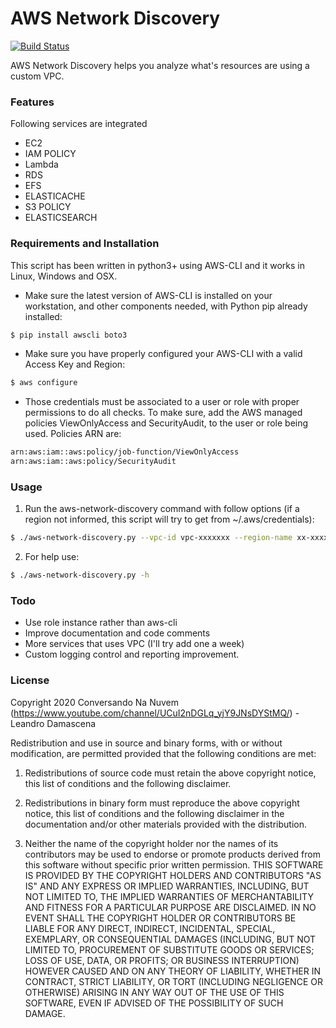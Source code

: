 # AWS Network Discovery

[![Build Status](https://travis-ci.org/joemccann/dillinger.svg?branch=master)](https://travis-ci.org/joemccann/dillinger)

AWS Network Discovery helps you analyze what's resources are using a custom VPC.

### Features

Following services are integrated

  - EC2
  - IAM POLICY
  - Lambda
  - RDS
  - EFS 
  - ELASTICACHE
  - S3 POLICY
  - ELASTICSEARCH

### Requirements and Installation

This script has been written in python3+ using AWS-CLI and it works in Linux, Windows and OSX.

- Make sure the latest version of AWS-CLI is installed on your workstation, and other components needed, with Python pip already installed:

```sh
$ pip install awscli boto3
```

- Make sure you have properly configured your AWS-CLI with a valid Access Key and Region:

```sh
$ aws configure
```

- Those credentials must be associated to a user or role with proper permissions to do all checks. To make sure, add the AWS managed policies ViewOnlyAccess and SecurityAudit, to the user or role being used. Policies ARN are:

```sh
arn:aws:iam::aws:policy/job-function/ViewOnlyAccess
arn:aws:iam::aws:policy/SecurityAudit
```

### Usage

1. Run the aws-network-discovery command with follow options (if a region not informed, this script will try to get from ~/.aws/credentials):

```sh
$ ./aws-network-discovery.py --vpc-id vpc-xxxxxxx --region-name xx-xxxx-xxx
```

2. For help use:

```sh
$ ./aws-network-discovery.py -h
```
### Todo

- Use role instance rather than aws-cli
- Improve documentation and code comments
- More services that uses VPC (I'll try add one a week)
- Custom logging control and reporting improvement.

### License

Copyright 2020 Conversando Na Nuvem (https://www.youtube.com/channel/UCuI2nDGLq_yjY9JNsDYStMQ/) - Leandro Damascena

Redistribution and use in source and binary forms, with or without modification, are permitted provided that the
following conditions are met:

1. Redistributions of source code must retain the above copyright notice, this list of conditions and the following
disclaimer.

2. Redistributions in binary form must reproduce the above copyright notice, this list of conditions and the
following disclaimer in the documentation and/or other materials provided with the distribution.

3. Neither the name of the copyright holder nor the names of its contributors may be used to endorse or promote
products derived from this software without specific prior written permission.
THIS SOFTWARE IS PROVIDED BY THE COPYRIGHT HOLDERS AND CONTRIBUTORS "AS IS" AND ANY EXPRESS OR IMPLIED WARRANTIES,
INCLUDING, BUT NOT LIMITED TO, THE IMPLIED WARRANTIES OF MERCHANTABILITY AND FITNESS FOR A PARTICULAR PURPOSE ARE
DISCLAIMED. IN NO EVENT SHALL THE COPYRIGHT HOLDER OR CONTRIBUTORS BE LIABLE FOR ANY DIRECT, INDIRECT, INCIDENTAL,
SPECIAL, EXEMPLARY, OR CONSEQUENTIAL DAMAGES (INCLUDING, BUT NOT LIMITED TO, PROCUREMENT OF SUBSTITUTE GOODS OR
SERVICES; LOSS OF USE, DATA, OR PROFITS; OR BUSINESS INTERRUPTION) HOWEVER CAUSED AND ON ANY THEORY OF LIABILITY,
WHETHER IN CONTRACT, STRICT LIABILITY, OR TORT (INCLUDING NEGLIGENCE OR OTHERWISE) ARISING IN ANY WAY OUT OF THE
USE OF THIS SOFTWARE, EVEN IF ADVISED OF THE POSSIBILITY OF SUCH DAMAGE.

